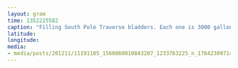 ```yaml
---
layout: gram
time: 1352225582
caption: "Filling South Pole Traverse bladders. Each one is 3000 gallons and there's 8 of them per tractor."
latitude: 
longitude: 
media:
- media/posts/201211/11191105_1560860010843207_1233763225_n_17842309714000351.jpg
---
```


